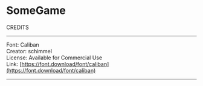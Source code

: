 # SomeGame


CREDITS 
*******************************

Font: Caliban    
Creator: schimmel  
License: Available for Commercial Use  
Link: [https://font.download/font/caliban](https://font.download/font/caliban)  

*******************************

